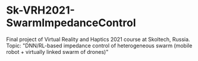 # Sk-VRH2021-SwarmImpedanceControl
Final project of Virtual Reality and Haptics 2021 course at Skoltech, Russia. Topic: "DNN/RL-based impedance control of heterogeneous swarm (mobile robot + virtually linked swarm of drones)"
